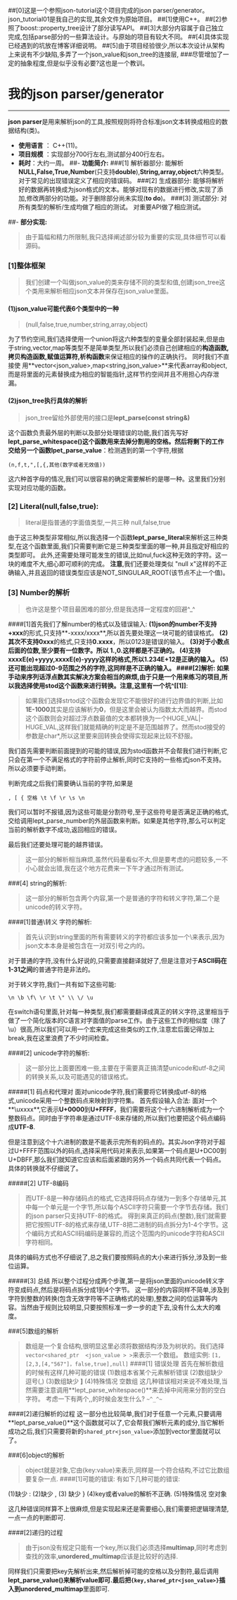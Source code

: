 ##[0]这是一个参照json-tutorial这个项目完成的json parser/generator。json_tutorial01是我自己的实现,其余文件为原始项目。
##[1]使用C++。
##[2]参照了boost::property_tree设计了部分读写API。
##[3]大部分内容属于自己独立完成,包括parse部分的一些算法设计。与原始的项目有较大不同。
##[4]具体实现已经遇到的坑放在博客详细说明。
##[5]由于项目经验很少,所以本次设计从架构上来说有不少缺陷,多弄了一个json_value和json_tree的连接层,
###尽管增加了一定的抽象程度,但是似乎没有必要?这也是一个教训。

# 我的json parser/generator
-------------------

**json parser**是用来解析json的工具,按照规则将符合标准json文本转换成相应的数据结构(类)。


- **使用语言** ： C++(11)。
- **项目规模** ：实现部分700行左右,测试部分400行左右。
- **耗时**：大约一周。
##- **功能简介:**
###[1] 解析器部分:
能解析**NULL,False,True,Number**(只支持**double**),**String,array,object**六种类型。对于常见的出现错误定义了相应的错误码。
###[2] 生成器部分:
能够将解析好的数据再转换成为json格式的文本。能够对现有的数据进行修改,实现了添加,修改两部分的功能。对于删除部分尚未实现(**to do**)。
###[3] 测试部分:
对所有类型的解析/生成均做了相应的测试。
对重要API做了相应测试。



##- **部分实现:**
>由于篇幅和精力所限制,我只选择阐述部分较为重要的实现,具体细节可以看源码。
### [1]整体框架
>我们创建一个叫做json_value的类来存储不同的类型和值,创建json_tree这个类用来解析相应json文本并保存在json_value里面。
#### (1)json_value可能代表6个类型中的一种
>(null,false,true,number,string,array,object)

 为了节约空间,我们选择使用一个union将这六种类型的变量全部封装起来,但是由于string,vector,map等类型不是简单类型,所以我们必须自己创建相应的**构造函数,拷贝构造函数,赋值运算符,析构函数**来保证相应的操作的正确执行。
同时我们不直接使			用**vector<json_value>,map<string,json_value>**来代表array和object,而是将里面的元素替换成为相应的智能指针,这样节约空间并且不用担心内存泄漏。

#### (2)json_tree执行具体的解析
>json_tree留给外部使用的接口是**lept_parse(const string&)**

这个函数负责最外层的判断以及部分处理错误的功能,我们首先写好**lept_parse_whitespace()**这个函数用来去掉分割用的空格。然后将剩下的工作交给另一个函数**lpet_parse_value**：检测遇到的第一个字符,根据

```
(n,f,t,",[,{,其他(数字或者无效值))
```
这六种首字母的情况,我们可以很容易的确定需要解析的是哪一种。这里我们分别实现对应功能的函数。

### [2] Literal(null,false,true):
>literal是指普通的字面值类型,一共三种 null,false,true

由于这三种类型非常相似,所以我选择一个函数**lept_parse_literal**来解析这三种类型,在这个函数里面,我们只需要判断它是三种类型里面的哪一种,并且指定好相应的类型即可。
此外,还需要处理可能发生的错误,比如nul,fuck这种无效的字符。这一块的难度不大,细心即可顺利的完成。
**注意**,我们还要处理类似 "null x"这样的不正确输入,并且返回的错误类型应该是NOT_SINGULAR_ROOT(该节点不止一个值)。

### [3] Number的解析
>也许这是整个项目最困难的部分,但是我选择一定程度的回避^_^

####[1]首先我们了解number的格式以及错误输入:
**(1)**json的number不支持**+xxx**的形式,只支持**-xxxx/xxxx**,所以首先要处理这一块可能的错误格式。
**(2)**其次不支持**0xxx**的格式,只支持**0.xxxx**，所以0123是错误的输入。
**(3)**对于小数点后面的位数,至少要有一位数字。所以
**1.**,**0.**这样都是不正确的。
**(4)**支持**xxxxE(e)+yyyy,xxxxE(e)-yyyy**这样的格式,所以**1.234E+12**是正确的输入。
**(5)**还可能出现超过**0-9**范围之外的字符,这同样是不正确的输入。
####[2]解析:
如果手动来序列话浮点数其实解决方案会相当的麻烦,由于只是一个用来练习的项目,所以我选择使用stod这个函数来进行转换。注意,这里有一个**坑^[[1]]**:
>如果我们选择strtod这个函数会发现它不能很好的进行边界值的判断,比如**1E-1000**其实是应该解析为**0**，但是这里会被认为指数太大而越界。而stod这个函数则会对超过浮点数最值的文本都转换为一个HUGE_VAL|-HUGE_VAL,这样我们就能精确的判定是不是范围越界了。然而stod接受的参数是char*,所以这里要来回转换会使得实现起来比较不舒服。

我们首先需要判断前面提到的可能的错误,因为stod函数并不会帮我们进行判断,它只会在第一个不满足格式的字符前停止解析,同时它支持的一些格式json不支持。所以必须要手动判断。

判断完成之后我们需要确认当前的字符,如果是

    , [ { 空格 \t \f \r \s \n
我们可以暂时不报错,因为这些可能是分割符号,至于这些符号是否满足正确的格式,交给调用lept_parse_number的外层函数来判断。如果是其他字符,那么可以判定当前的解析数字不成功,返回相应的错误。

最后我们还要处理可能的越界错误。
>这一部分的解析相当麻烦,虽然代码量看似不大,但是要考虑的问题较多,一不小心就会出错,我在这个地方花费来一下午才通过所有测试。

###[4] string的解析:
>这一部分的解析包含两个内容,第一个是普通的字符和转义字符,第二个是unicode的转义字符。

####[1]普通\转义 字符的解析:
>首先认识到string里面的所有需要转义的字符都应该多加一个\来表示,因为json文本本身是被包含在一对双引号之内的。

对于普通的字符,没有什么好说的,只需要直接翻译就好了,但是注意对于**ASCII码在1-31之间**的普通字符是非法的。

对于转义字符,我们一共有如下这些可能:

    \n \b \f\ \r \t \" \\ \/ \u 
在switch语句里面,针对每一种类型,我们都需要翻译成真正的转义字符,这里相当于做了一个简化版本的C语言对字面值的parse工作。由于这些工作的相似度（除了\u）很高,所以我们可以用一个宏来完成这些类似的工作,注意宏后面记得加上break,我在这里浪费了不少时间检查。

####[2] unicode字符的解析:
>这一部分比上面要困难一些,主要在于需要真正搞清楚unicode和utf-8之间的转换关系,以及可能遇见的错误格式。

#####[1] 码点和代理对
面对unicode字符,我们需要将它转换成utf-8的格式,unicode采用一个整数码点来映射到字符集。
首先假设输入合法:
面对一个**\uxxxx**,它表示**U+0000**到**U+FFFF**，我们需要将这个十六进制解析成为一个整数码点。同时由于字符串是通过UTF-8来存储的,所以我们也要把这个码点编码成**UTF-8**.

但是注意到这个十六进制的数是不能表示完所有的码点的。其实Json字符对于超过U+FFFF范围以外的码点,选择采用代码对来表示,如果第一个码点是U+DC00到U+DBFF,那么我们就知道它应该和后面紧跟的另外一个码点共同代表一个码点。具体的转换就不仔细说了。

#####[2] UTF-8编码
>而UTF-8是一种存储码点的格式,它选择将码点存储为一到多个存储单元,其中每一个单元是一个字节,所以每个ASCII字符只需要一个字节去存储。我们的json parser只支持UTF-8的格式。
得到来真正的码点(整数),我们就需要把它按照UTF-8的格式来存储,UTF-8把二进制的码点拆分为1-4个字节。这个编码方式和ASCII码编码是兼容的,而这个范围内的unicode字符和ASCII字符相同。

具体的编码方式也不仔细说了,总之我们要按照码点的大小来进行拆分,涉及到一些位运算。

#####[3] 总结
所以整个过程分成两个步骤,第一是将json里面的unicode转义字符变成码点,然后是将码点拆分成1到4个字节。
这一部分的内容同样不简单,涉及到字符到整数的转换(包含无效字符等不正确格式的处理),整数之间的位运算等内容。当然由于规则比较明显,只要按照标准一步一步的走下去,没有什么太大的难度。

###[5]数组的解析
>数组是一个复合结构,很明显这里必须将数据结构涉及为树状的。我们选择`vector<shared_ptr  <json_value > >`来表示一个数组。 
>数组实例: `[1,[2,3,[4,"567"]，false,true],null]`
####[1] 错误处理
首先在解析数组的时候有这样几种可能的错误
(1)数组本省某个元素解析错误
(2)数组缺少 逗号(,)
(3)数组缺少 **]**
(4)特殊情况 空数组
这几种错误相对来说不难处理,当然需要注意调用**lept_parse_whitespace()**来去掉中间用来分割的空白字符。
>考虑一下有两个,,的时候会发生什么? `~^_^~`

####[2]递归解析的过程
这一部分也比较简单,我们对于任意一个元素,只要调用**lept_parse_value()**这个函数就可以了,它会帮我们解析元素的成分,当它解析成功之后,我们只需要将新的`shared_ptr<json_value>`添加到vector里面就可以了。

###[6]object的解析
>object就是对象,它由{key:value}来表示,同样是一个符合结构,不过它比数组要复杂一点.
####[1]可能的错误:
>有如下几种可能的错误:

(1)缺少 :
(2)缺少 ,
(3) 缺少 }
(4)key或者value的解析不正确.
(5)特殊情况 空对象

这几种错误同样算不上很麻烦,但是实现起来还是需要细心,我们需要把逻辑理清楚,一点一点的判断即可.

####[2]递归的过程
>由于json没有规定只能有一个key,所以我们必须选择**multimap**,同时考虑到查找的效率,**unordered_multimap**应该是比较好的选择.

同样我们只需要把key先解析出来,然后解析掉可能的空格以及分割符,最后调用**lept_parse_value()**来解析value即可.最后把**`{key,shared_ptr<json_value>}`**插入到**unordered_multimap**里面即可.




